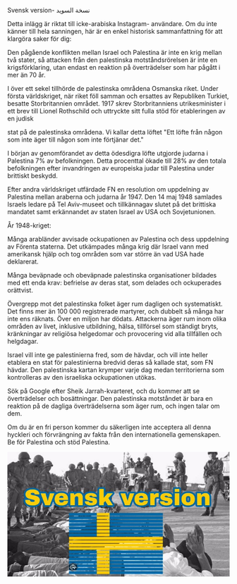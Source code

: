 ﻿Svensk version- ﻧﺴﺨﺔ اﻟﺴﻮﯾﺪ

Detta inlägg är riktat till icke-arabiska Instagram- användare. Om du inte känner till hela sanningen, här är en enkel historisk sammanfattning för att klargöra saker för dig:

Den pågående konflikten mellan Israel och Palestina är inte en krig mellan två stater, så attacken från den palestinska motståndsrörelsen är inte en krigsförklaring, utan endast en reaktion på överträdelser som har pågått i mer än 70 år.

I över ett sekel tillhörde de palestinska områdena Osmanska riket. Under första världskriget, när riket föll samman och ersattes av Republiken Turkiet, besatte Storbritannien området. 1917 skrev Storbritanniens utrikesminister i ett brev till Lionel Rothschild och uttryckte sitt fulla stöd för etableringen av en judisk

stat på de palestinska områdena. Vi kallar detta löftet "Ett löfte från någon som inte äger till någon som inte förtjänar det."

I början av genomförandet av detta ödesdigra löfte utgjorde judarna i Palestina 7% av befolkningen. Detta procenttal ökade till 28% av den totala befolkningen efter invandringen av europeiska judar till Palestina under brittiskt beskydd.

Efter andra världskriget utfärdade FN en resolution om uppdelning av Palestina mellan araberna och judarna år 1947. Den 14 maj 1948 samlades Israels ledare på Tel Aviv-museet och tillkännagav slutet på det brittiska mandatet samt erkännandet av staten Israel av USA och Sovjetunionen.

År 1948-kriget:

Många arabländer avvisade ockupationen av Palestina och dess uppdelning av Förenta staterna. Det utkämpades många krig där Israel vann med amerikansk hjälp och tog områden som var större än vad USA hade deklarerat.

Många beväpnade och obeväpnade palestinska organisationer bildades med ett enda krav: befrielse av deras stat, som delades och ockuperades orättvist.

Övergrepp mot det palestinska folket äger rum dagligen och systematiskt. Det finns mer än 100 000 registrerade martyrer, och dubbelt så många har inte ens räknats. Över en miljon har dödats. Attackerna äger rum inom olika områden av livet, inklusive utbildning, hälsa, tillförsel som ständigt bryts, kränkningar av religiösa helgedomar och provocering vid alla tillfällen och helgdagar.

Israel vill inte ge palestinierna fred, som de hävdar, och vill inte heller etablera en stat för palestinierna bredvid deras så kallade stat, som FN hävdar. Den palestinska kartan krymper varje dag medan territorierna som kontrolleras av den israeliska ockupationen utökas.

Sök på Google efter Sheik Jarrah-kvarteret, och du kommer att se överträdelser och bosättningar. Den palestinska motståndet är bara en reaktion på de dagliga överträdelserna som äger rum, och ingen talar om dem.

Om du är en fri person kommer du säkerligen inte acceptera all denna hyckleri och förvrängning av fakta från den internationella gemenskapen. Be för Palestina och stöd Palestina.

![](002.jpeg)
